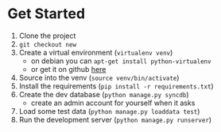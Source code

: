 Get Started
===========
1. Clone the project
2. `git checkout new`
3. Create a virtual environment (`virtualenv venv`)
   * on debian you can `apt-get install python-virtualenv`
   * or get it on github [here](http://github.com/pypa/virtualenv)
4. Source into the venv (`source venv/bin/activate`)
5. Install the requirements (`pip install -r requirements.txt`)
6. Create the dev database (`python manage.py syncdb`)
   * create an admin account for yourself when it asks
7. Load some test data (`python manage.py loaddata test`)
8. Run the development server (`python manage.py runserver`)
